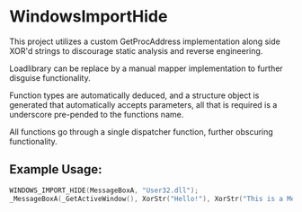 # WindowsImportHide

This project utilizes a custom GetProcAddress implementation along side XOR'd strings to discourage static analysis and reverse engineering. 

Loadlibrary can be replace by a manual mapper implementation to further disguise functionality. 

Function types are automatically deduced, and a structure object is generated that automatically accepts parameters, all that is required is a 
underscore pre-pended to the functions name. 

All functions go through a single dispatcher function, further obscuring functionality.

## Example Usage:
```C++
WINDOWS_IMPORT_HIDE(MessageBoxA, "User32.dll");
_MessageBoxA(_GetActiveWindow(), XorStr("Hello!"), XorStr("This is a Message Box!"), MB_OK);
```
